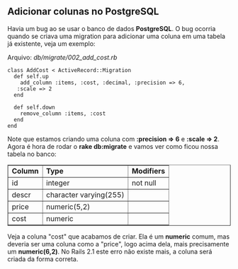 ## Adicionar colunas no PostgreSQL

Havia um bug ao se usar o banco de dados **PostgreSQL**. O bug ocorria quando se criava uma migration para adicionar uma coluna em uma tabela já existente, veja um exemplo:

Arquivo: *db/migrate/002\_add\_cost.rb*

	class AddCost < ActiveRecord::Migration
	  def self.up
	    add_column :items, :cost, :decimal, :precision => 6, 
	   :scale => 2
	  end

	  def self.down
	    remove_column :items, :cost
	  end
	end

Note que estamos criando uma coluna com **:precision => 6** e **:scale => 2**. Agora é hora de rodar o **rake db:migrate** e vamos ver como ficou nossa tabela no banco:

<table border="1" cellspacing="0" cellpadding="5">
	<tr>
		<td><strong>Column</strong></td>
		<td><strong>Type</strong></td>
		<td><strong>Modifiers</strong></td>
	</tr>
	<tr>
		<td>id</td>
		<td>integer</td>
		<td>not null</td>
	</tr>
	<tr>
		<td>descr</td>
		<td>character varying(255)</td>
		<td></td>
	</tr>
	<tr>
		<td>price</td>
		<td>numeric(5,2)</td>
		<td></td>
	</tr>
	<tr>
		<td>cost</td>
		<td>numeric</td>
		<td></td>
	</tr>
</table>

Veja a coluna "cost" que acabamos de criar. Ela é um **numeric** comum, mas deveria ser uma coluna como a "price", logo acima dela, mais precisamente um **numeric(6,2)**. No Rails 2.1 este erro não existe mais, a coluna será criada da forma correta.
